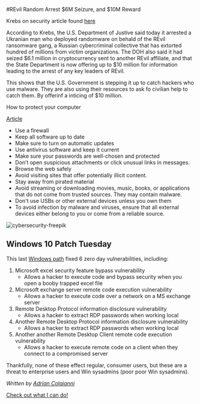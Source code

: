 #REvil Random Arrest $6M Seizure, and $10M Reward

Krebs on security article found [here](https://krebsonsecurity.com/2021/11/revil-ransom-arrest-6m-seizure-and-10m-reward/)

According to Krebs, the U.S. Department of Justive said today it arrested a Ukranian man who deployed randomware on behald of the REvil ransomware gang, a Russian cybercriminal collective that has extorted hundred of millions from victim organizations. The DOH also said it had seized $6.1 million in cryptocurrency sent to another REvil affiliate, and that the State Department is now offering up to $10 million for information leading to the arrest of any key leaders of REvil.

This shows that the U.S. Government is stepping it up to catch hackers who use malware. They are also using their resources to ask fo civilian help to catch them. By offerinf a inticing of $10 million.

How to protect your computer

[Article](https://support.microsoft.com/en-us/windows/keep-your-computer-secure-at-home-c348f24f-a4f0-de5d-9e4a-e0fc156ab221)

- Use a firewall
- Keep all software up to date
- Make sure to turn on automatic updates
- Use antivirus software and keep it current 
- Make sure your passwords are well-chosen and protected
- Don’t open suspicious attachments or click unusual links in messages.
- Browse the web safely
- Avoid visiting sites that offer potentially illicit content.
- Stay away from pirated material
- Avoid streaming or downloading movies, music, books, or applications that do not come from trusted sources. They may contain malware.
- Don't use USBs or other external devices unless you own them
- To avoid infection by malware and viruses, ensure that all external devices either belong to you or come from a reliable source.


![cybersecurity-freepik](https://user-images.githubusercontent.com/94389183/142029752-fcdb5fd5-b651-4f41-9d38-89861a007a8a.jpg)

## Windows 10 Patch Tuesday

This last
[Windows path](https://krebsonsecurity.com/2021/11/microsoft-patch-tuesday-november-2021-edition/)
fixed 6 zero day vulnerabilities, including:

1. Microsoft excel security feature bypass vulnerability
	- Allows a hacker to execute code and bypass security when you open a booby trapped excel file
2. Microsoft exchange server remote code execution vulnerability
	- Allows a hacker to execute code over a network on a MS exchange server
3. Remote Desktop Protocol information disclosure vulnerability
	- Allows a hacker to extract RDP passwords when working local
4. Another Remote Desktop Protocol information disclosure vulnerability
	- Allows a hacker to extract RDP passwords when working local
5. Another another Remote Desktop Client remote code execution vulnerability
	- Allows a hacker to execute remote code on a client when they connect to a compromised server

Thankfully, none of these effect regular, consumer users, but these are a threat to enterprise users and Win sysadmins (poor poor Win sysadmins).

*Written by [Adrian Colaianni](https://colaianni,us)*

[Check out what I can do!](https://github.com/AdrianColaianni/mdShowoff)

